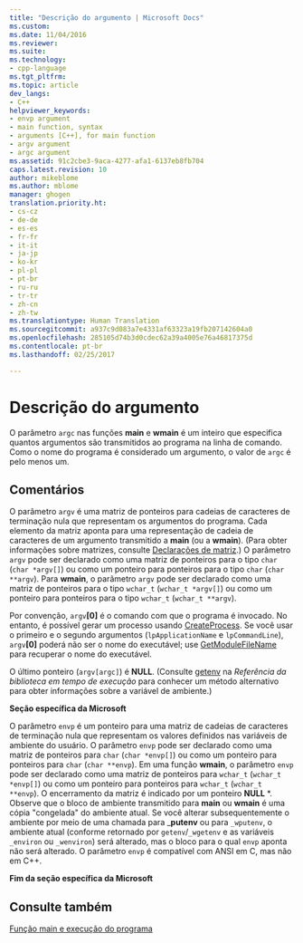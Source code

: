 ```yaml
---
title: "Descrição do argumento | Microsoft Docs"
ms.custom: 
ms.date: 11/04/2016
ms.reviewer: 
ms.suite: 
ms.technology:
- cpp-language
ms.tgt_pltfrm: 
ms.topic: article
dev_langs:
- C++
helpviewer_keywords:
- envp argument
- main function, syntax
- arguments [C++], for main function
- argv argument
- argc argument
ms.assetid: 91c2cbe3-9aca-4277-afa1-6137eb8fb704
caps.latest.revision: 10
author: mikeblome
ms.author: mblome
manager: ghogen
translation.priority.ht:
- cs-cz
- de-de
- es-es
- fr-fr
- it-it
- ja-jp
- ko-kr
- pl-pl
- pt-br
- ru-ru
- tr-tr
- zh-cn
- zh-tw
ms.translationtype: Human Translation
ms.sourcegitcommit: a937c9d083a7e4331af63323a19fb207142604a0
ms.openlocfilehash: 285105d74b3d0cdec62a39a4005e76a46817375d
ms.contentlocale: pt-br
ms.lasthandoff: 02/25/2017

---
```

# <a name="argument-description"></a>Descrição do argumento
O parâmetro `argc` nas funções **main** e **wmain** é um inteiro que especifica quantos argumentos são transmitidos ao programa na linha de comando. Como o nome do programa é considerado um argumento, o valor de `argc` é pelo menos um.  
  
## <a name="remarks"></a>Comentários  
 O parâmetro `argv` é uma matriz de ponteiros para cadeias de caracteres de terminação nula que representam os argumentos do programa. Cada elemento da matriz aponta para uma representação de cadeia de caracteres de um argumento transmitido a **main** (ou a **wmain**). (Para obter informações sobre matrizes, consulte [Declarações de matriz](../c-language/array-declarations.md).) O parâmetro `argv` pode ser declarado como uma matriz de ponteiros para o tipo `char` (`char *argv[]`) ou como um ponteiro para ponteiros para o tipo `char` (`char **argv`). Para **wmain**, o parâmetro `argv` pode ser declarado como uma matriz de ponteiros para o tipo `wchar_t` (`wchar_t *argv[]`) ou como um ponteiro para ponteiros para o tipo `wchar_t` (`wchar_t **argv`).  
  
 Por convenção, `argv`**[0]** é o comando com que o programa é invocado.  No entanto, é possível gerar um processo usando [CreateProcess](http://msdn.microsoft.com/library/windows/desktop/ms682425). Se você usar o primeiro e o segundo argumentos (`lpApplicationName` e `lpCommandLine`), `argv`**[0]** poderá não ser o nome do executável; use [GetModuleFileName](http://msdn.microsoft.com/library/windows/desktop/ms683197) para recuperar o nome do executável.  
  
 O último ponteiro (`argv[argc]`) é **NULL**. (Consulte [getenv](../c-runtime-library/reference/getenv-wgetenv.md) na *Referência da biblioteca em tempo de execução* para conhecer um método alternativo para obter informações sobre a variável de ambiente.)  
  
 **Seção específica da Microsoft**  
  
 O parâmetro `envp` é um ponteiro para uma matriz de cadeias de caracteres de terminação nula que representam os valores definidos nas variáveis de ambiente do usuário. O parâmetro `envp` pode ser declarado como uma matriz de ponteiros para `char` (`char *envp[]`) ou como um ponteiro para ponteiros para `char` (`char **envp`). Em uma função **wmain**, o parâmetro `envp` pode ser declarado como uma matriz de ponteiros para `wchar_t` (`wchar_t *envp[]`) ou como um ponteiro para ponteiros para `wchar_t` (`wchar_t **envp`). O encerramento da matriz é indicado por um ponteiro **NULL** \*. Observe que o bloco de ambiente transmitido para **main** ou **wmain** é uma cópia "congelada" do ambiente atual. Se você alterar subsequentemente o ambiente por meio de uma chamada para _**putenv** ou para `_wputenv`, o ambiente atual (conforme retornado por `getenv`/`_wgetenv` e as variáveis `_environ` ou `_wenviron`) será alterado, mas o bloco para o qual `envp` aponta não será alterado. O parâmetro `envp` é compatível com ANSI em C, mas não em C++.  
  
 **Fim da seção específica da Microsoft**  
  
## <a name="see-also"></a>Consulte também  
 [Função main e execução do programa](../c-language/main-function-and-program-execution.md)
